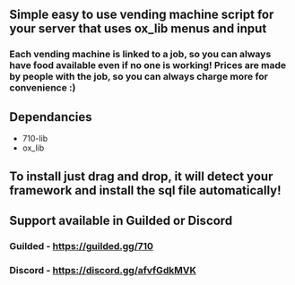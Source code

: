 ## Simple easy to use vending machine script for your server that uses ox_lib menus and input

### Each vending machine is linked to a job, so you can always have food available even if no one is working! Prices are made by people with the job, so you can always charge more for convenience :) 

## Dependancies 
- 710-lib
- ox_lib 

## To install just drag and drop, it will detect your framework and install the sql file automatically! 


## Support available in Guilded or Discord
### Guilded - https://guilded.gg/710
### Discord - https://discord.gg/afvfGdkMVK